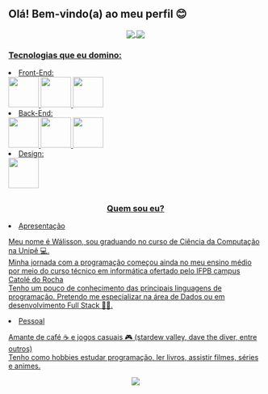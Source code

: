 ## Olá! Bem-vindo(a) ao meu perfil 😊
<div align="center">
  <a href="https://www.linkedin.com/in/w%C3%A1lisson-andrey-sales-dutra-2450a1232/">
  <img heigth="180em" align="center" src="https://github-readme-stats.vercel.app/api?username=PennyWASS&show_icons=True&theme=tokyonight&include_all_commits=True&count_private=true&locale=pt-pt&rank_icon=github"/>
  <img heigth="180em" align="center" src="https://github-readme-stats.vercel.app/api/top-langs?username=PennyWASS&layout=compact&langs_count8&theme=tokyonight&size_weight=0.5&count_weight=0.5&custom_title=Linguagens+Mais+Usadas"/>  
</div>

<div>
  <h3>Tecnologias que eu domino:</h3>
    <li>Front-End:</li>
      <img width="60px" src="https://cdn.jsdelivr.net/gh/devicons/devicon@latest/icons/html5/html5-plain-wordmark.svg" />
      <img width="60px" src="https://cdn.jsdelivr.net/gh/devicons/devicon@latest/icons/css3/css3-plain-wordmark.svg" />
      <img width="60px" src="https://cdn.jsdelivr.net/gh/devicons/devicon@latest/icons/javascript/javascript-plain.svg" />
    <li>Back-End:</li>
      <img width="60px" src="https://cdn.jsdelivr.net/gh/devicons/devicon@latest/icons/python/python-original-wordmark.svg" />
      <img width="60px" src="https://cdn.jsdelivr.net/gh/devicons/devicon@latest/icons/jupyter/jupyter-original-wordmark.svg" />
      <img width="60px" src="https://cdn.jsdelivr.net/gh/devicons/devicon@latest/icons/mysql/mysql-original-wordmark.svg" />
    <li>Design:</li>
      <img width="60px" src="https://cdn.jsdelivr.net/gh/devicons/devicon@latest/icons/figma/figma-original.svg" />
      
##
  
  <h3 align="center">Quem sou eu?</h3>
  <div>
    <li>Apresentação</li>
      <p margin-left=50px>
        Meu nome é Wálisson, sou graduando no curso de Ciência da Computação na Unipê 💻. <br>
        Minha jornada com a programação começou ainda no meu ensino médio por meio do curso técnico em informática ofertado pelo IFPB campus Catolé do Rocha <br>
        Tenho um pouco de conhecimento das principais linguagens de programação. Pretendo me especializar na área de Dados ou em desenvolvimento Full Stack 👨‍💻.
      </p>
    <li>Pessoal</li>
    <p>
      Amante de café ☕ e jogos casuais 🎮 (stardew valley, dave the diver, entre outros) <br>
      Tenho como hobbies estudar programação, ler livros, assistir filmes, séries e animes.
    </p>
  </div>

  <div align="center">
    <img align="center" src="https://i.pinimg.com/originals/e5/bd/3a/e5bd3a2f2cf2f6f4dad0f531b92564be.gif"/>
  </div>

    
</div>

##

